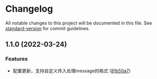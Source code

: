 # Changelog

All notable changes to this project will be documented in this file. See [standard-version](https://github.com/conventional-changelog/standard-version) for commit guidelines.

## 1.1.0 (2022-03-24)


### Features

* 配置更新，支持自定义传入处理message的格式 ([81b50a7](https://github.com/DivinerWJ/commitlint-with-demand/commit/81b50a7e228233b3a2e35d0bc507faa09ffed058))

